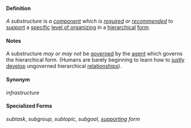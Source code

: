 #### Definition

*A substructure* is *a [component](https://github.com/gcassel/Modular-Organization-Terminology/blob/master/terms/element.md) which is [required](https://github.com/gcassel/Modular-Organization-Terminology/blob/master/terms/require.md) or [recommended](https://github.com/gcassel/Modular-Organizing-Terminology/blob/master/terms/recommend.md)* to [support](https://github.com/gcassel/Modular-Organization-Terminology/blob/master/terms/support.md) a [specific](https://github.com/gcassel/Modular-Organization-Terminology/blob/master/terms/specific.md) [level of organizing](https://github.com/gcassel/Modular-Organization-Terminology/blob/master/compound-terms/level-of-organizing.md) in a [hierarchical](https://github.com/gcassel/Modular-Organization-Terminology/blob/master/terms/hierarchy.md) [form](https://github.com/gcassel/Modular-Organization-Terminology/blob/master/terms/form.md).

#### Notes

A substructure *may or may not* be [governed](https://github.com/gcassel/Modular-Organization-Terminology/blob/master/terms/govern.md) by the [agent](https://github.com/gcassel/Modular-Organizing-Terminology/blob/master/terms/agent.md) which governs the hierarchical form.  (Humans are barely beginning to learn how to [justly](https://github.com/gcassel/Modular-Organization-Terminology/blob/master/terms/just.md) [develop](https://github.com/gcassel/Modular-Organization-Terminology/blob/master/terms/develop.md) ungoverned hierarchical [relationships](https://github.com/gcassel/Modular-Organization-Terminology/blob/master/terms/relate.md)).

#### Synonym

*infrastructure*

#### Specialized Forms

*subtask*, *subgroup*, *subtopic*, *subgoal*, *[supporting](https://github.com/gcassel/Modular-Organization-Terminology/blob/master/terms/support.md) form*
